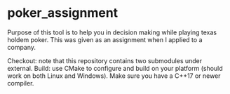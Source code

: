 # poker_assignment
Purpose of this tool is to help you in decision making while playing texas holdem poker.
This was given as an assignment when I applied to a company.

Checkout: note that this repository contains two submodules under external.
Build: use CMake to configure and build on your platform (should work on both Linux and Windows). Make sure you have a C++17 or newer compiler.

